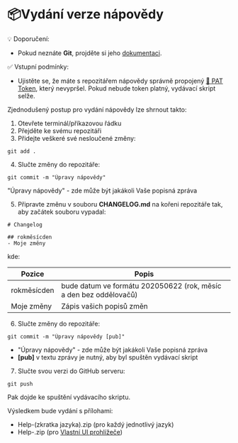 # 📦Vydání verze nápovědy

💡 Doporučení:
- Pokud neznáte **Git**, projděte si jeho [dokumentaci][GitRef].

✅ Vstupní podmínky:
- Ujistěte se, že máte s repozitářem nápovědy správně propojený [🔑 PAT Token][PATToken], který nevypršel. Pokud nebude token platný, vydávací skript selže.

Zjednodušený postup pro vydání nápovědy lze shrnout takto:

1. Otevřete terminál/příkazovou řádku
2. Přejděte ke svému repozitáři
3. Přidejte veškeré své nesloučené změny:
```
git add .
```
4. Slučte změny do repozitáře:
```
git commit -m "Úpravy nápovědy"
```
"Úpravy nápovědy" - zde může být jakákoli Vaše popisná zpráva

5. Připravte změnu v souboru **CHANGELOG.md** na kořeni repozitáře tak, aby začátek souboru vypadal:
```
# Changelog

## rokměsícden
- Moje změny
```

kde:

| Pozice | Popis |
|---|---|
| rokměsícden | bude datum ve formátu 202050622 (rok, měsíc a den bez oddělovačů) |
| Moje změny | Zápis vašich popisů změn |

6. Slučte změny do repozitáře:
```
git commit -m "Úpravy nápovědy [pub]"
```
- "Úpravy nápovědy" - zde může být jakákoli Vaše popisná zpráva
- **[pub]** v textu zprávy je nutný, aby byl spuštěn vydávací skript

7. Slučte svou verzi do GitHub serveru:
```
git push
```

Pak dojde ke spuštění vydávacího skriptu. 

Výsledkem bude vydání s přílohami:
- Help-(zkratka jazyka).zip (pro každý jednotlivý jazyk)
- Help-.zip (pro [Vlastní UI prohlížeče][CustomUI])

[GitRef]: https://git-scm.com/docs "Git"
[PATToken]: token.md "GitHub PAT token"
[CustomUI]: customUI.md "Vlastní UI prohlížeče"
